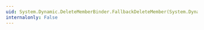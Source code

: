 ```yaml
---
uid: System.Dynamic.DeleteMemberBinder.FallbackDeleteMember(System.Dynamic.DynamicMetaObject)
internalonly: False
---
```

